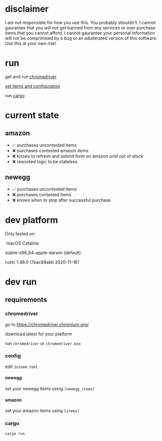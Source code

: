 # disclaimer

I am not responsible for how you use this. You probably shouldn't.
I cannot gaurantee that you will not get banned from any services or
over purchase items that you cannot afford. I cannot gaurantee your 
personal information will not be comprimised by a bug or an adulterated 
version of this software. Use this at your own risk!


# run

get and run [chromedriver](#chromedriver)

[set items and configuration](#config)

[//]: # (build binary and make instructions)
run [cargo](#cargo)

# current state

## amazon

- :white_check_mark: purchases uncontested items 
- :x: purchases contested amazon items 
- :x: knows to refresh and submit form on amazon until out of stock 
- :x: reworked logic to be stateless 

## newegg

- :white_check_mark: purchases uncontested items 
- :x: purchases contested items 
- :x: knows when to stop after successful purchase 

# dev platform

Only tested on:

`macOS Catalina 

stable-x86_64-apple-darwin (default)

rustc 1.48.0 (7eac88abb 2020-11-16)`

# dev run

## requirements

### chromedriver

go to https://chromedriver.chromium.org/

download latest for your platform

run `chromedriver` or `chromedriver.exe`

### config 

edit `Joinem.toml`

#### newegg

set your newegg items using `[newegg_items]`

#### amazon

set your amazon items using `[items]`

### cargo

`cargo run`

[//]: # (build binary and make instructions)
[//]: # (FUTURE: dev install when using cargo-watch)
[//]: # (cargo install systemfd cargo-watch)
[//]: # (FUTURE: dev run when using cargo-watch)
[//]: # (systemfd --no-pid -s http::3030 -- cargo watch -x 'run')
